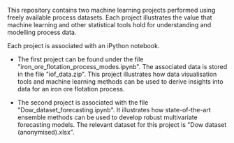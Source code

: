 This repository contains two machine learning projects performed using freely available process datasets. Each project illustrates the value that machine learning and other statistical tools hold for understanding and modelling process data.

Each project is associated with an iPython notebook.

- The first project can be found under the file "iron_ore_flotation_process_modes.ipynb". The associated data is stored in the file "iof_data.zip". 
This project illustrates how data visualisation tools and machine learning methods can be used to derive insights into data for an iron ore flotation process.

- The second project is associated with the file "Dow_dataset_forecasting.ipynb". It illustrates how state-of-the-art ensemble methods can be used to develop robust multivariate forecasting models. The relevant dataset for this project is "Dow dataset (anonymised).xlsx".

